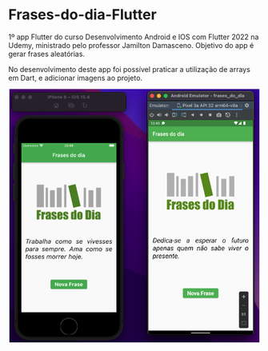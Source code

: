 # Frases-do-dia-Flutter
1º app Flutter do curso Desenvolvimento Android e IOS com Flutter 2022 na Udemy, ministrado pelo professor Jamilton Damasceno. Objetivo do app é gerar frases aleatórias.

No desenvolvimento deste app foi possível praticar a utilização de arrays em Dart, e adicionar imagens ao projeto.

<p align="center">
  <img src="https://github.com/Gilbert097/Frases-do-dia-Flutter/blob/8a3e0f47740eac95cc206b13695daea7fe460d49/imagem.png" width="500" title="Imagem App">
</p>
